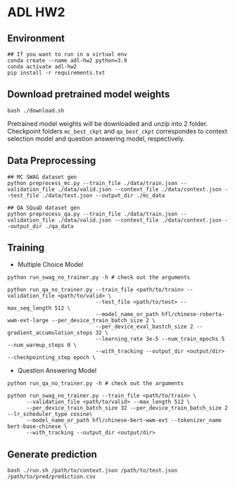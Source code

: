 # ADL HW2

## Environment
```shell
## If you want to run in a virtual env
conda create --name adl-hw2 python=3.9
conda activate adl-hw2
pip install -r requirements.txt
```

## Download pretrained model weights
```
bash ./download.sh 
```
Pretrained model weights will be downloaded and unzip into 2 folder.<br>
Checkpoint folders `mc_best_ckpt` and `qa_best_ckpt` correspondes to context selection model and question answering model, respectively.


## Data Preprocessing

```shell
## MC SWAG dataset gen
python preprocess_mc.py --train_file ./data/train.json --validation_file ./data/valid.json --context_file ./data/context.json --test_file ./data/test.json --output_dir ./mc_data

## QA SQuaD dataset gen
python preprocess_qa.py --train_file ./data/train.json --validation_file ./data/valid.json --context_file ./data/context.json --output_dir ./qa_data
```
## Training
- Multiple Choice Model
```shell
python run_swag_no_trainer.py -h # check out the arguments

python run_qa_no_trainer.py --train_file <path/to/train> --validation_file <path/to/valid> \
                            --test_file <path/to/test> --max_seq_length 512 \
                            --model_name_or_path hfl/chinese-roberta-wwm-ext-large --per_device_train_batch_size 2 \
                            --per_device_eval_bastch_size 2 --gradient_accumulation_steps 32 \
                            --learning_rate 3e-5 --num_train_epochs 5 --num_warmup_steps 0 \
                            --with_tracking --output_dir <output/dir> --checkpointing_step epoch \
```
- Question Answering Model
```shell
python run_qa_no_trainer.py -h # check out the arguments

python run_swag_no_trainer.py --train_file <path/to/train> \
      --validation_file <path/to/valid> --max_length 512 \
      --per_device_train_batch_size 32 --per_device_train_batch_size 2 --lr_scheduler_type cosine\
      --model_name_or_path hfl/chinese-bert-wwm-ext --tokenizer_name bert-base-chinese \
      --with_tracking --output_dir <output/dir>
```

## Generate prediction
```shell
bash ./run.sh /path/to/context.json /path/to/test.json  /path/to/pred/prediction.csv
```
